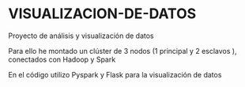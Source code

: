 # VISUALIZACION-DE-DATOS

Proyecto de análisis y visualización de datos

Para ello he montado un clúster de 3 nodos (1 principal y 2 esclavos ), conectados con Hadoop y Spark

En el código utilizo Pyspark y Flask para la visualización de datos 
